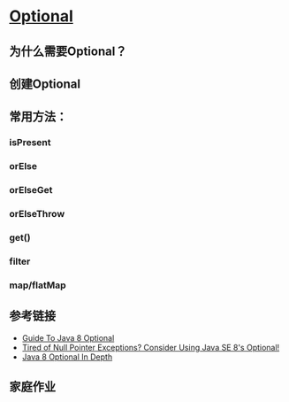 # [Optional](https://docs.oracle.com/javase/8/docs/api/java/util/Optional.html)



## 为什么需要Optional？



## 创建Optional



## 常用方法：



### **isPresent**



### **orElse**



### **orElseGet**



### **orElseThrow**



### **get()**



### **filter**



### **map/flatMap**



## 参考链接

* [Guide To Java 8 Optional](https://www.baeldung.com/java-optional)
* [Tired of Null Pointer Exceptions? Consider Using Java SE 8's Optional!](https://www.oracle.com/technetwork/articles/java/java8-optional-2175753.html)
* [Java 8 Optional In Depth](https://www.mkyong.com/java8/java-8-optional-in-depth/)



## 家庭作业

